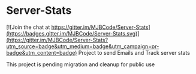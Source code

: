 # Server-Stats

[![Join the chat at https://gitter.im/MJBCode/Server-Stats](https://badges.gitter.im/MJBCode/Server-Stats.svg)](https://gitter.im/MJBCode/Server-Stats?utm_source=badge&utm_medium=badge&utm_campaign=pr-badge&utm_content=badge)
Project to send Emails and Track server stats

This project is pending migration and cleanup for public use